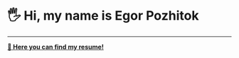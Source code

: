 # 🖐 Hi, my name is Egor Pozhitok

---

**[🔗 Here you can find my resume!](https://pozhitok-egor.github.io/cv/)**
